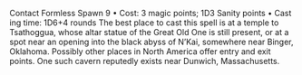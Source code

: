 Contact Formless Spawn 9
• Cost:  3 magic points; 1D3 Sanity points
•
 Cast
ing time: 1D6+4 rounds
The best place to cast this spell is at a temple to 
Tsathoggua, whose altar statue of the Great Old One is still 
present, or at a spot near an opening into the black abyss of 
N’Kai, somewhere near Binger, Oklahoma. Possibly other 
places in North America offer entry and exit points. One 
such cavern reputedly exists near Dunwich, Massachusetts.
